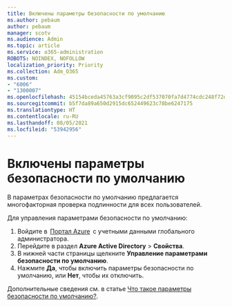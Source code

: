 ```yaml
---
title: Включены параметры безопасности по умолчанию
ms.author: pebaum
author: pebaum
manager: scotv
ms.audience: Admin
ms.topic: article
ms.service: o365-administration
ROBOTS: NOINDEX, NOFOLLOW
localization_priority: Priority
ms.collection: Adm_O365
ms.custom:
- "6006"
- "1300007"
ms.openlocfilehash: 45154bceda45763a3cf9095c2df537070fa7d4774cdc248f72dc015d572da93b
ms.sourcegitcommit: b5f7da89a650d2915dc652449623c78be6247175
ms.translationtype: HT
ms.contentlocale: ru-RU
ms.lasthandoff: 08/05/2021
ms.locfileid: "53942956"
---
```

# <a name="security-defaults-is-enabled"></a>Включены параметры безопасности по умолчанию

В параметрах безопасности по умолчанию предлагается многофакторная проверка подлинности для всех пользователей.

Для управления параметрами безопасности по умолчанию:

1. Войдите в  [Портал Azure](https://ms.portal.azure.com/)  с учетными данными глобального администратора.
2. Перейдите в раздел **Azure Active Directory** > **Свойства**.
3. В нижней части страницы щелкните **Управление параметрами безопасности по умолчанию**.
4. Нажмите **Да**, чтобы включить параметры безопасности по умолчанию, или **Нет**, чтобы их отключить.

Дополнительные сведения см. в статье [Что такое параметры безопасности по умолчанию?](https://docs.microsoft.com/azure/active-directory/fundamentals/concept-fundamentals-security-defaults).
